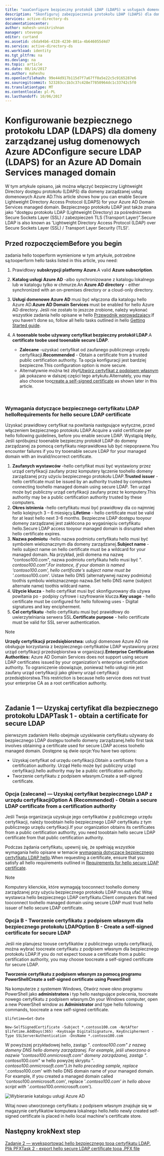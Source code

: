 ```yaml
---
title: "aaaConfigure bezpieczny protokół LDAP (LDAPS) w usługach domenowych Azure AD | Dokumentacja firmy Microsoft"
description: "Skonfiguruj zabezpieczenia protokołu LDAP (LDAPS) dla domeny zarządzanej usług domenowych Azure AD"
services: active-directory-ds
documentationcenter: 
author: mahesh-unnikrishnan
manager: stevenpo
editor: curtand
ms.assetid: c6da94b6-4328-4230-801a-4b646055d4d7
ms.service: active-directory-ds
ms.workload: identity
ms.tgt_pltfrm: na
ms.devlang: na
ms.topic: article
ms.date: 08/14/2017
ms.author: maheshu
ms.openlocfilehash: 99e44d917b115d7f7a67ff0a5e22c5c9165287e6
ms.sourcegitcommit: 523283cc1b3c37c428e77850964dc1c33742c5f0
ms.translationtype: MT
ms.contentlocale: pl-PL
ms.lasthandoff: 10/06/2017
---
```

# <a name="configure-secure-ldap-ldaps-for-an-azure-ad-domain-services-managed-domain"></a><span data-ttu-id="fe318-103">Konfigurowanie bezpiecznego protokołu LDAP (LDAPS) dla domeny zarządzanej usług domenowych Azure AD</span><span class="sxs-lookup"><span data-stu-id="fe318-103">Configure secure LDAP (LDAPS) for an Azure AD Domain Services managed domain</span></span>
<span data-ttu-id="fe318-104">W tym artykule opisano, jak można włączyć bezpieczny Lightweight Directory dostępu protokołu (LDAPS) dla domeny zarządzanej usług domenowych Azure AD.</span><span class="sxs-lookup"><span data-stu-id="fe318-104">This article shows how you can enable Secure Lightweight Directory Access Protocol (LDAPS) for your Azure AD Domain Services managed domain.</span></span> <span data-ttu-id="fe318-105">Bezpiecznego protokołu LDAP jest także znana jako "dostępu protokołu LDAP (Lightweight Directory) za pośrednictwem Secure Sockets Layer (SSL) / zabezpieczeń TLS (Transport Layer)".</span><span class="sxs-lookup"><span data-stu-id="fe318-105">Secure LDAP is also known as 'Lightweight Directory Access Protocol (LDAP) over Secure Sockets Layer (SSL) / Transport Layer Security (TLS)'.</span></span>

## <a name="before-you-begin"></a><span data-ttu-id="fe318-106">Przed rozpoczęciem</span><span class="sxs-lookup"><span data-stu-id="fe318-106">Before you begin</span></span>
<span data-ttu-id="fe318-107">zadania hello tooperform wymienione w tym artykule, potrzebne są:</span><span class="sxs-lookup"><span data-stu-id="fe318-107">tooperform hello tasks listed in this article, you need:</span></span>

1. <span data-ttu-id="fe318-108">Prawidłowy **subskrypcji platformy Azure**.</span><span class="sxs-lookup"><span data-stu-id="fe318-108">A valid **Azure subscription**.</span></span>
2. <span data-ttu-id="fe318-109">**Katalog usługi Azure AD** -albo synchronizowane z katalogu lokalnego lub w katalogu tylko w chmurze.</span><span class="sxs-lookup"><span data-stu-id="fe318-109">An **Azure AD directory** - either synchronized with an on-premises directory or a cloud-only directory.</span></span>
3. <span data-ttu-id="fe318-110">**Usługi domenowe Azure AD** musi być włączona dla katalogu hello Azure AD.</span><span class="sxs-lookup"><span data-stu-id="fe318-110">**Azure AD Domain Services** must be enabled for hello Azure AD directory.</span></span> <span data-ttu-id="fe318-111">Jeśli nie zostało to jeszcze zrobione, należy wykonać wszystkie zadania hello opisane w hello [Przewodnik wprowadzający](active-directory-ds-getting-started.md).</span><span class="sxs-lookup"><span data-stu-id="fe318-111">If you haven't done so, follow all hello tasks outlined in hello [Getting Started guide](active-directory-ds-getting-started.md).</span></span>
4. <span data-ttu-id="fe318-112">A **tooenable toobe używany certyfikat bezpieczny protokół LDAP**.</span><span class="sxs-lookup"><span data-stu-id="fe318-112">A **certificate toobe used tooenable secure LDAP**.</span></span>

   * <span data-ttu-id="fe318-113">**Zalecane** -uzyskać certyfikat od zaufanego publicznego urzędu certyfikacji.</span><span class="sxs-lookup"><span data-stu-id="fe318-113">**Recommended** - Obtain a certificate from a trusted public certification authority.</span></span> <span data-ttu-id="fe318-114">Ta opcja konfiguracji jest bardziej bezpieczne.</span><span class="sxs-lookup"><span data-stu-id="fe318-114">This configuration option is more secure.</span></span>
   * <span data-ttu-id="fe318-115">Alternatywnie można też zbyt[Utwórz certyfikat z podpisem własnym](#task-1---obtain-a-certificate-for-secure-ldap) jak pokazano w dalszej części tego artykułu.</span><span class="sxs-lookup"><span data-stu-id="fe318-115">Alternately, you may also choose too[create a self-signed certificate](#task-1---obtain-a-certificate-for-secure-ldap) as shown later in this article.</span></span>

<br>

### <a name="requirements-for-hello-secure-ldap-certificate"></a><span data-ttu-id="fe318-116">Wymagania dotyczące bezpiecznego certyfikatu LDAP hello</span><span class="sxs-lookup"><span data-stu-id="fe318-116">Requirements for hello secure LDAP certificate</span></span>
<span data-ttu-id="fe318-117">Uzyskać prawidłowy certyfikat na powitania następujące wytyczne, przed włączeniem bezpiecznego protokołu LDAP.</span><span class="sxs-lookup"><span data-stu-id="fe318-117">Acquire a valid certificate per hello following guidelines, before you enable secure LDAP.</span></span> <span data-ttu-id="fe318-118">Wystąpią błędy, Jeśli spróbujesz tooenable bezpieczny protokół LDAP do domeny zarządzanej za pomocą certyfikatu nieprawidłowa lub być niepoprawne.</span><span class="sxs-lookup"><span data-stu-id="fe318-118">You encounter failures if you try tooenable secure LDAP for your managed domain with an invalid/incorrect certificate.</span></span>

1. <span data-ttu-id="fe318-119">**Zaufanych wystawców** -hello certyfikat musi być wystawiony przez urząd certyfikacji zaufany przez komputery łączenie toohello domeny zarządzanej przy użyciu bezpiecznego protokołu LDAP.</span><span class="sxs-lookup"><span data-stu-id="fe318-119">**Trusted issuer** - hello certificate must be issued by an authority trusted by computers connecting toohello managed domain using secure LDAP.</span></span> <span data-ttu-id="fe318-120">Ten urząd może być publiczny urząd certyfikacji zaufany przez te komputery.</span><span class="sxs-lookup"><span data-stu-id="fe318-120">This authority may be a public certification authority trusted by these computers.</span></span>
2. <span data-ttu-id="fe318-121">**Okres istnienia** -hello certyfikatu musi być prawidłowy dla co najmniej hello kolejnych 3 – 6 miesięcy.</span><span class="sxs-lookup"><span data-stu-id="fe318-121">**Lifetime** - hello certificate must be valid for at least hello next 3-6 months.</span></span> <span data-ttu-id="fe318-122">Bezpieczne LDAP dostępu tooyour domeny zarządzanej jest zakłócona po wygaśnięciu certyfikatu hello.</span><span class="sxs-lookup"><span data-stu-id="fe318-122">Secure LDAP access tooyour managed domain is disrupted when hello certificate expires.</span></span>
3. <span data-ttu-id="fe318-123">**Nazwa podmiotu** -hello nazwa podmiotu certyfikatu hello musi być symbolem wieloznacznym dla domeny zarządzanej.</span><span class="sxs-lookup"><span data-stu-id="fe318-123">**Subject name** - hello subject name on hello certificate must be a wildcard for your managed domain.</span></span> <span data-ttu-id="fe318-124">Na przykład, jeśli domena ma nazwę "contoso100.com", nazwa podmiotu certyfikatu hello musi być "*. contoso100.com".</span><span class="sxs-lookup"><span data-stu-id="fe318-124">For instance, if your domain is named 'contoso100.com', hello certificate's subject name must be '*.contoso100.com'.</span></span> <span data-ttu-id="fe318-125">Ustaw hello DNS (alternatywnej nazwy podmiotu) toothis symbolu wieloznacznego nazwa.</span><span class="sxs-lookup"><span data-stu-id="fe318-125">Set hello DNS name (subject alternate name) toothis wildcard name.</span></span>
4. <span data-ttu-id="fe318-126">**Użycie klucza** - hello certyfikat musi być skonfigurowany dla używa powitania po - podpisy cyfrowe i szyfrowanie klucza.</span><span class="sxs-lookup"><span data-stu-id="fe318-126">**Key usage** - hello certificate must be configured for hello following uses - Digital signatures and key encipherment.</span></span>
5. <span data-ttu-id="fe318-127">**Cel certyfikatu** -hello certyfikatu musi być prawidłowy do uwierzytelniania serwera SSL.</span><span class="sxs-lookup"><span data-stu-id="fe318-127">**Certificate purpose** - hello certificate must be valid for SSL server authentication.</span></span>

> [!NOTE]
> <span data-ttu-id="fe318-128">**Urzędy certyfikacji przedsiębiorstwa:** usługi domenowe Azure AD nie obsługuje korzystania z bezpiecznego certyfikatów LDAP wystawiony przez urząd certyfikacji przedsiębiorstwa w organizacji.</span><span class="sxs-lookup"><span data-stu-id="fe318-128">**Enterprise Certification Authorities:** Azure AD Domain Services does not support using secure LDAP certificates issued by your organization's enterprise certification authority.</span></span> <span data-ttu-id="fe318-129">To ograniczenie obowiązuje, ponieważ hello usługi nie jest zaufany urząd certyfikacji jako główny urząd certyfikacji przedsiębiorstwa.</span><span class="sxs-lookup"><span data-stu-id="fe318-129">This restriction is because hello service does not trust your enterprise CA as a root certification authority.</span></span> 
>
>

<br>

## <a name="task-1---obtain-a-certificate-for-secure-ldap"></a><span data-ttu-id="fe318-130">Zadanie 1 — Uzyskaj certyfikat dla bezpiecznego protokołu LDAP</span><span class="sxs-lookup"><span data-stu-id="fe318-130">Task 1 - obtain a certificate for secure LDAP</span></span>
<span data-ttu-id="fe318-131">pierwszym zadaniem Hello obejmuje uzyskiwanie certyfikatu używany do bezpiecznego LDAP dostępu toohello domeny zarządzanej.</span><span class="sxs-lookup"><span data-stu-id="fe318-131">hello first task involves obtaining a certificate used for secure LDAP access toohello managed domain.</span></span> <span data-ttu-id="fe318-132">Dostępne są dwie opcje:</span><span class="sxs-lookup"><span data-stu-id="fe318-132">You have two options:</span></span>

* <span data-ttu-id="fe318-133">Uzyskaj certyfikat od urzędu certyfikacji.</span><span class="sxs-lookup"><span data-stu-id="fe318-133">Obtain a certificate from a certification authority.</span></span> <span data-ttu-id="fe318-134">Urząd Hello może być publiczny urząd certyfikacji.</span><span class="sxs-lookup"><span data-stu-id="fe318-134">hello authority may be a public certification authority.</span></span>
* <span data-ttu-id="fe318-135">Tworzenie certyfikatu z podpisem własnym.</span><span class="sxs-lookup"><span data-stu-id="fe318-135">Create a self-signed certificate.</span></span>

### <a name="option-a-recommended---obtain-a-secure-ldap-certificate-from-a-certification-authority"></a><span data-ttu-id="fe318-136">Opcja (zalecane) — Uzyskaj certyfikat bezpiecznego LDAP z urzędu certyfikacji</span><span class="sxs-lookup"><span data-stu-id="fe318-136">Option A (Recommended) - Obtain a secure LDAP certificate from a certification authority</span></span>
<span data-ttu-id="fe318-137">Jeśli Twoja organizacja uzyskuje jego certyfikatów z publicznego urzędu certyfikacji, należy tooobtain hello bezpiecznego LDAP certyfikatu z tym publicznego urzędu certyfikacji.</span><span class="sxs-lookup"><span data-stu-id="fe318-137">If your organization obtains its certificates from a public certification authority, you need tooobtain hello secure LDAP certificate from that public certification authority.</span></span>

<span data-ttu-id="fe318-138">Podczas żądania certyfikatu, upewnij się, że spełniają wszystkie wymagania hello opisane w temacie [wymagania dotyczące bezpiecznego certyfikatu LDAP hello](#requirements-for-the-secure-ldap-certificate).</span><span class="sxs-lookup"><span data-stu-id="fe318-138">When requesting a certificate, ensure that you satisfy all hello requirements outlined in [Requirements for hello secure LDAP certificate](#requirements-for-the-secure-ldap-certificate).</span></span>

> [!NOTE]
> <span data-ttu-id="fe318-139">Komputery klienckie, które wymagają tooconnect toohello domeny zarządzanej przy użyciu bezpiecznego protokołu LDAP muszą ufać Witaj wystawca hello bezpiecznego LDAP certyfikatu.</span><span class="sxs-lookup"><span data-stu-id="fe318-139">Client computers that need tooconnect toohello managed domain using secure LDAP must trust hello issuer of hello secure LDAP certificate.</span></span>
>
>

### <a name="option-b---create-a-self-signed-certificate-for-secure-ldap"></a><span data-ttu-id="fe318-140">Opcja B - Tworzenie certyfikatu z podpisem własnym dla bezpiecznego protokołu LDAP</span><span class="sxs-lookup"><span data-stu-id="fe318-140">Option B - Create a self-signed certificate for secure LDAP</span></span>
<span data-ttu-id="fe318-141">Jeśli nie planujesz toouse certyfikatów z publicznego urzędu certyfikacji, można wybrać toocreate certyfikatu z podpisem własnym dla bezpiecznego protokołu LDAP.</span><span class="sxs-lookup"><span data-stu-id="fe318-141">If you do not expect toouse a certificate from a public certification authority, you may choose toocreate a self-signed certificate for secure LDAP.</span></span>

<span data-ttu-id="fe318-142">**Tworzenie certyfikatu z podpisem własnym za pomocą programu PowerShell**</span><span class="sxs-lookup"><span data-stu-id="fe318-142">**Create a self-signed certificate using PowerShell**</span></span>

<span data-ttu-id="fe318-143">Na komputerze z systemem Windows, Otwórz nowe okno programu PowerShell jako **administratora** i typ hello następujące polecenia, toocreate nowego certyfikatu z podpisem własnym.</span><span class="sxs-lookup"><span data-stu-id="fe318-143">On your Windows computer, open a new PowerShell window as **Administrator** and type hello following commands, toocreate a new self-signed certificate.</span></span>

    $lifetime=Get-Date

    New-SelfSignedCertificate -Subject *.contoso100.com -NotAfter $lifetime.AddDays(365) -KeyUsage DigitalSignature, KeyEncipherment -Type SSLServerAuthentication -DnsName *.contoso100.com

<span data-ttu-id="fe318-144">W powyższej przykładowej hello, zastąp "*. contoso100.com" z nazwą domeny DNS hello domeny zarządzanej. For example, jeśli utworzono o nazwie "contoso100.onmicrosoft.com" domeny zarządzanej, zastąp "*. contoso100.com" w hello powyżej skryptu "*. contoso100.onmicrosoft.com").</span><span class="sxs-lookup"><span data-stu-id="fe318-144">In hello preceding sample, replace '*.contoso100.com' with hello DNS domain name of your managed domain. For example, if you created a managed domain called 'contoso100.onmicrosoft.com', replace '*.contoso100.com' in hello above script with '*.contoso100.onmicrosoft.com').</span></span>

![Wybieranie katalogu usługi Azure AD](./media/active-directory-domain-services-admin-guide/secure-ldap-powershell-create-self-signed-cert.png)

<span data-ttu-id="fe318-146">Witaj nowo utworzonego certyfikatu z podpisem własnym znajduje się w magazynie certyfikatów komputera lokalnego hello.</span><span class="sxs-lookup"><span data-stu-id="fe318-146">hello newly created self-signed certificate is placed in hello local machine's certificate store.</span></span>


## <a name="next-step"></a><span data-ttu-id="fe318-147">Następny krok</span><span class="sxs-lookup"><span data-stu-id="fe318-147">Next step</span></span>
[<span data-ttu-id="fe318-148">Zadanie 2 — wyeksportować hello bezpiecznego tooa certyfikatu LDAP. Plik PFX</span><span class="sxs-lookup"><span data-stu-id="fe318-148">Task 2 - export hello secure LDAP certificate tooa .PFX file</span></span>](active-directory-ds-admin-guide-configure-secure-ldap-export-pfx.md)
